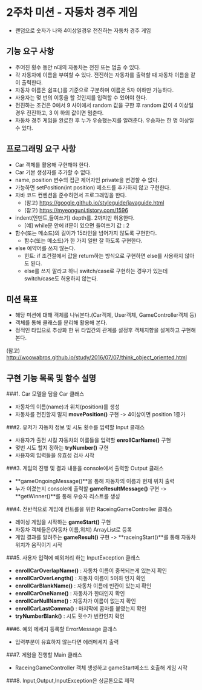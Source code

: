 # 2주차 미션 - 자동차 경주 게임

 - 랜덤으로 숫자가 나와 4이상일경우 전진하는 자동차 경주 게임

## 기능 요구 사항

 * 주어진 횟수 동안 n대의 자동차는 전진 또는 멈출 수 있다.
 * 각 자동차에 이름을 부여할 수 있다. 전진하는 자동차를 출력할 때 자동차 이름을 같이 출력한다. 
 * 자동차 이름은 쉼표(,)를 기준으로 구분하며 이름은 5자 이하만 가능하다.
 * 사용자는 몇 번의 이동을 할 것인지를 입력할 수 있어야 한다.
 * 전진하는 조건은 0에서 9 사이에서 random 값을 구한 후 random 값이 4 이상일 경우 전진하고, 3 이
하의 값이면 멈춘다.
 * 자동차 경주 게임을 완료한 후 누가 우승했는지를 알려준다. 우승자는 한 명 이상일 수 있다.

## 프로그래밍 요구 사항

 * Car 객체를 활용해 구현해야 한다.
 * Car 기본 생성자를 추가할 수 없다.
 * name, position 변수의 접근 제어자인 private을 변경할 수 없다. 
 * 가능하면 setPosition(int position) 메소드를 추가하지 않고 구현한다.
 * 자바 코드 컨벤션을 준수하면서 프로그래밍을 한다.  
 	* (참고) <https://google.github.io/styleguide/javaguide.html>
 	* (참고) <https://myeonguni.tistory.com/1596>
 * indent(인덴트,들여쓰기) depth를. 2까지만 허용한다.
  	* [예] while문 안에 if문이 있으면 들여쓰기 값 : 2
 * 함수(또는 메소드)의 길이가 15라인을 넘어가지 않도록 구현한다. 
 	* 함수(또는 메소드)가 한 가지 일만 잘 하도록 구현한다.
 * else 예약어를 쓰지 않는다.
 	* 힌트: if 조건절에서 값을 return하는 방식으로 구현하면 else를 사용하지 않아도 된다.
	* else를 쓰지 말라고 하니 switch/case로 구현하는 경우가 있는데 switch/case도 허용하지 않는다.
	
## 미션 목표
 * 해당 미션에 대해 객체를 나눠본다.(Car객체, User객체, GameController객체 등)
 * 객체를 통해 클래스를 분리해 활용해 본다.
 * 정적인 타입으로 추상화 한 뒤 타입간의 관계를 설정후 객체지향을 설계하고 구현해본다.
 
 (참고) <http://woowabros.github.io/study/2016/07/07/think_object_oriented.html>

	
## 구현 기능 목록 및 함수 설명

###1. Car 모델을 담을 Car 클래스

 * 자동차의 이름(name)과 위치(position)를 생성
 * 자동차를 전진할지 말지 **movePosition()** 구현 -> 4이상이면 position 1증가
 	
###2. 유저가 자동차 정보 및 시도 횟수를 입력할 Input 클래스

  * 사용자가 출전 시킬 자동차의 이름들을 입력할 **enrollCarName()** 구현
  * 몇번 시도 할지 정하는 **tryNumber()** 구현
  * 사용자의 입력들을 유효성 검사 시작
  	  	
###3. 게임의 진행 및 결과 내용을 console에서 출력할 Output 클래스

 * **gameOngoingMessage()**을 통해 자동차의 이름과 현재 위치 출력
 * 누가 이겼는지 console에 출력할 **gameResultMessage()** 구현 -> **getWinner()**를 통해 우승자 리스트를 생성
 	 
###4. 전반적으로 게임에 컨트롤을 위한 RaceingGameController 클래스

 * 레이싱 게임을 시작하는 **gameStart()** 구현
 * 자동차 객체들은(자동차 이름,위치) ArrayList<Car>로 등록
 * 게임 결과를 알려주는 **gameResult()** 구현 -> **raceingStart()**를 통해 자동차 위치가 움직이기 시작
 	
###5. 사용자 입력에 예외처리 하는 InputException 클래스

 * **enrollCarOverlapName()** : 자동차 이름이 중복되는게 있는지 확인
 * **enrollCarOverLength()** : 자동차 이름이 5이하 인지 확인
 * **enrollCarBlankName()** : 자동차 이름에 빈칸이 있는지 확인
 * **enrollCarOneName()** : 자동차가 한대인지 확인
 * **enrollCarNullName()** : 자동차가 이름이 없는지 확인
 * **enrollCarLastComma()** : 마지막에 콤마를 붙였는지 확인
 * **tryNumberBlank()** : 시도 횟수가 빈칸인지 확인
 	
###6. 예외 메세지 등록할 ErrorMessage 클래스

 * 입력부분이 유효하지 않는다면 에러메세지 출력
 	
###7. 게임을 진행할 Main 클래스

 * RaceingGameController 객체 생성하고 gameStart메소드 호출해 게임 시작

###8. Input,Output,InputException은 싱글톤으로 제작


